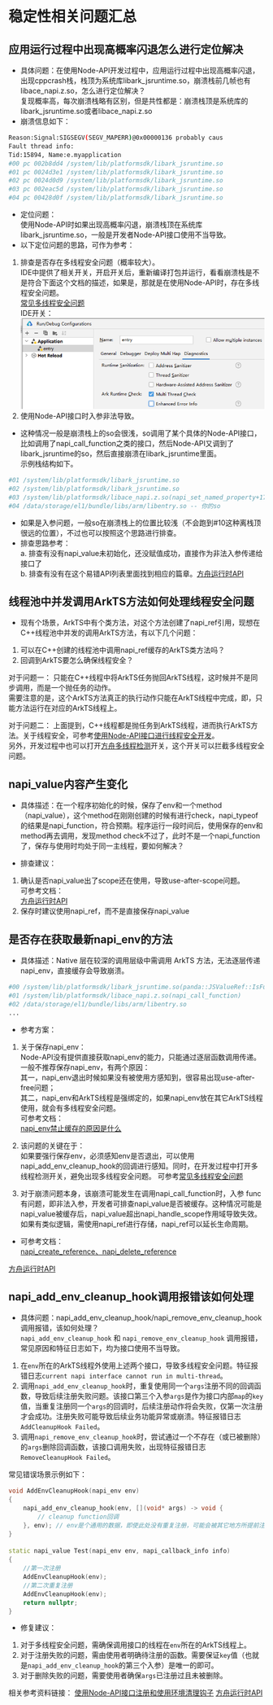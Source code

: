 # 稳定性相关问题汇总

## 应用运行过程中出现高概率闪退怎么进行定位解决

- 具体问题：在使用Node-API开发过程中，应用运行过程中出现高概率闪退，出现cppcrash栈，栈顶为系统库libark_jsruntime.so，崩溃栈前几帧也有libace_napi.z.so，怎么进行定位解决？  
复现概率高，每次崩溃栈略有区别，但是共性都是：崩溃栈顶是系统库的libark_jsruntime.so或者libace_napi.z.so    
- 崩溃信息如下：  
```sh
Reason:Signal:SIGSEGV(SEGV_MAPERR)@0x00000136 probably caus
Fault thread info:
Tid:15894, Name:e.myapplication
#00 pc 002b8dd4 /system/lib/platformsdk/libark_jsruntime.so
#01 pc 0024d3e1 /system/lib/platformsdk/libark_jsruntime.so
#02 pc 0024d0d9 /system/lib/platformsdk/libark_jsruntime.so
#03 pc 002eac5d /system/lib/platformsdk/libark_jsruntime.so
#04 pc 00428d0f /system/lib/platformsdk/libark_jsruntime.so
```

- 定位问题：  
使用Node-API时如果出现高概率闪退，崩溃栈顶在系统库libark_jsruntime.so，一般是开发者Node-API接口使用不当导致。   
- 以下定位问题的思路，可作为参考：   
1. 排查是否存在多线程安全问题（概率较大）。   
IDE中提供了相关开关，开启开关后，重新编译打包并运行，看看崩溃栈是不是符合下面这个文档的描述，如果是，那就是在使用Node-API时，存在多线程安全问题。   
[常见多线程安全问题](https://developer.huawei.com/consumer/cn/doc/best-practices/bpta-stability-ark-runtime-detection#section19357830121120)  
IDE开关：   
![IDE多线程开关](figures/zh_cn_image_20-25-06-40-15-09.png)   
2. 使用Node-API接口时入参非法导致。   
- 这种情况一般是崩溃栈上的so会很浅，so调用了某个具体的Node-API接口，比如调用了napi_call_function之类的接口，然后Node-API又调到了libark_jsruntime的so，然后直接崩溃在libark_jsruntime里面。  
示例栈结构如下。  
```sh
#01 /system/lib/platformsdk/libark_jsruntime.so
#02 /system/lib/platformsdk/libark_jsruntime.so
#03 /system/lib/platformsdk/libace_napi.z.so(napi_set_named_property+170) -- Node-API的so，该位置显示具体调用报错的接口
#04 /data/storage/el1/bundle/libs/arm/libentry.so -- 你的so
```
- 如果是入参问题，一般so在崩溃栈上的位置比较浅（不会跑到#10这种离栈顶很远的位置），不过也可以按照这个思路进行排查。  
- 排查思路参考：  
a. 排查有没有napi_value未初始化，还没赋值成功，直接作为非法入参传递给接口了  
b. 排查有没有在这个易错API列表里面找到相应的篇章。[方舟运行时API](https://developer.huawei.com/consumer/cn/doc/best-practices/bpta-stability-coding-standard-api#section1219614634615)

## 线程池中并发调用ArkTS方法如何处理线程安全问题

- 现有个场景，ArkTS中有个类方法，对这个方法创建了napi_ref引用，现想在C++线程池中并发的调用ArkTS方法，有以下几个问题：  
1. 可以在C++创建的线程池中调用napi_ref缓存的ArkTS类方法吗？  
2. 回调到ArkTS要怎么确保线程安全？  

对于问题一：
只能在C++线程中将ArkTS任务抛回ArkTS线程，这时候并不是同步调用，而是一个抛任务的动作。  
需要注意的是，这个ArkTS方法真正的执行动作只能在ArkTS线程中完成，即，只能方法运行在对应的ArkTS线程上。  

对于问题二：
上面提到，C++线程都是抛任务到ArkTS线程，进而执行ArkTS方法。关于线程安全，可参考[使用Node-API接口进行线程安全开发](use-napi-thread-safety.md)。  
另外，开发过程中也可以打开[方舟多线程检测](https://developer.huawei.com/consumer/cn/doc/best-practices/bpta-stability-ark-runtime-detection#section75786272088)开关，这个开关可以拦截多线程安全问题。  

## napi_value内容产生变化

- 具体描述：在一个程序初始化的时候，保存了env和一个method（napi_value），这个method在刚刚创建的时候有进行check，napi_typeof的结果是napi_function，符合预期。程序运行一段时间后，使用保存的env和method再去调用，发现method check不过了，此时不是一个napi_function了，保存与使用时均处于同一主线程，要如何解决？  

- 排查建议：  
1. 确认是否napi_value出了scope还在使用，导致use-after-scope问题。  
可参考文档：   
[方舟运行时API](https://developer.huawei.com/consumer/cn/doc/best-practices/bpta-stability-coding-standard-api#section1219614634615)  
2. 保存时建议使用napi_ref，而不是直接保存napi_value  

## 是否存在获取最新napi_env的方法

- 具体描述：Native 层在较深的调用层级中需调用 ArkTS 方法，无法逐层传递 napi_env，直接缓存会导致崩溃。  
```sh
#00 /system/lib/platformsdk/libark_jsruntime.so(panda::JSValueRef::IsFunction)
#01 /system/lib/platformsdk/libace_napi.z.so(napi_call_function)
#02 /data/storage/el1/bundle/libs/arm/libentry.so
...
```
- 参考方案：  
1. 关于保存napi_env：  
Node-API没有提供直接获取napi_env的能力，只能通过逐层函数调用传递。一般不推荐保存napi_env，有两个原因：  
其一，napi_env退出时候如果没有被使用方感知到，很容易出现use-after-free问题；  
其二，napi_env和ArkTS线程是强绑定的，如果napi_env放在其它ArkTS线程使用，就会有多线程安全问题。  
可参考文档：  
[napi_env禁止缓存的原因是什么](https://developer.huawei.com/consumer/cn/doc/harmonyos-faqs/faqs-ndk-73)  

2. 该问题的关键在于：  
如果要强行保存env，必须感知env是否退出，可以使用napi_add_env_cleanup_hook的回调进行感知。同时，在开发过程中打开多线程检测开关，避免出现多线程安全问题。
可参考[常见多线程安全问题](https://developer.huawei.com/consumer/cn/doc/best-practices/bpta-stability-ark-runtime-detection#section19357830121120)   

3. 对于崩溃问题本身，该崩溃可能发生在调用napi_call_function时，入参 func 有问题，即非法入参，开发者可排查napi_value是否被缓存。这种情况可能是napi_value被缓存后，napi_value超出napi_handle_scope作用域导致失效。  
如果有类似逻辑，需使用napi_ref进行存储，napi_ref可以延长生命周期。  

- 可参考文档：  
[napi_create_reference、napi_delete_reference](use-napi-life-cycle.md)

[方舟运行时API](https://developer.huawei.com/consumer/cn/doc/best-practices/bpta-stability-coding-standard-api#section1219614634615)    

## napi_add_env_cleanup_hook调用报错该如何处理

- 具体问题：napi_add_env_cleanup_hook/napi_remove_env_cleanup_hook调用报错，该如何处理？  
`napi_add_env_cleanup_hook` 和 `napi_remove_env_cleanup_hook` 调用报错，常见原因和特征日志如下，均为接口使用不当导致。  
1. 在`env`所在的ArkTS线程外使用上述两个接口，导致多线程安全问题。特征报错日志`current napi interface cannot run in multi-thread`。  
2. 调用`napi_add_env_cleanup_hook`时，重复使用同一个`args`注册不同的回调函数，导致后续注册失败问题。该接口第三个入参`args`是作为接口内部`map`的`key`值，当重复注册同一个`args`的回调时，后续注册动作将会失败，仅第一次注册才会成功。注册失败可能导致后续业务功能异常或崩溃。特征报错日志`AddCleanupHook Failed`。  
3. 调用`napi_remove_env_cleanup_hook`时，尝试通过一个不存在（或已被删除）的`args`删除回调函数，该接口调用失败，出现特征报错日志`RemoveCleanupHook Failed`。  

常见错误场景示例如下：

```c++
void AddEnvCleanupHook(napi_env env)
{
    napi_add_env_cleanup_hook(env, [](void* args) -> void {
        // cleanup function回调
    }, env); // env是个通用的数据，即使此处没有重复注册，可能会被其它地方所提前注册，导致该处注册失败。
}

static napi_value Test(napi_env env, napi_callback_info info)
{
    //第一次注册
    AddEnvCleanupHook(env);
    //第二次重复注册
    AddEnvCleanupHook(env);
    return nullptr;
}
```

- 修复建议：
1. 对于多线程安全问题，需确保调用接口的线程在`env`所在的ArkTS线程上。
2. 对于注册失败的问题，需由使用者明确待注册的函数。需要保证`key`值（也就是`napi_add_env_cleanup_hook`的第三个入参）是唯一的即可。
3. 对于删除失败的问题，需要使用者确保`args`已注册过且未被删除。

相关参考资料链接：
[使用Node-API接口注册和使用环境清理钩子](use-napi-about-cleanuphook.md)
[方舟运行时API](https://developer.huawei.com/consumer/cn/doc/best-practices/bpta-stability-coding-standard-api#section1219614634615)
